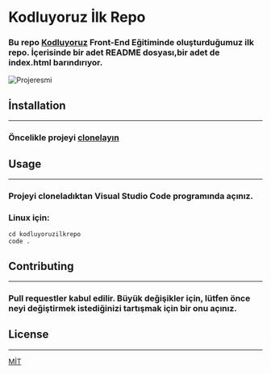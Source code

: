 # Kodluyoruz İlk Repo
### Bu repo [Kodluyoruz](https://kodluyoruz.org) Front-End Eğitiminde oluşturduğumuz ilk repo. İçerisinde bir adet README dosyası,bir adet de index.html barındırıyor.

![Projeresmi](https://patika-prod.s3-eu-central-1.amazonaws.com/userFiles/coffeematters/projects/iuXAD5hxRhhkGvxwf-github-ilk-proje)

## İnstallation
---
### Öncelikle projeyi [clonelayın](https://github.com/hamdidilekci/kodluyoruzilkrepo.git)

## Usage
---
### Projeyi cloneladıktan Visual Studio Code programında açınız.

### Linux için:

```Linux
cd kodluyoruzilkrepo 
code .
```


## Contributing
---

### Pull requestler kabul edilir. Büyük değişikler için, lütfen önce neyi değiştirmek istediğinizi tartışmak için bir onu açınız.



## License
---
[MİT](https://choosealicense.com/licenses/mit/)

